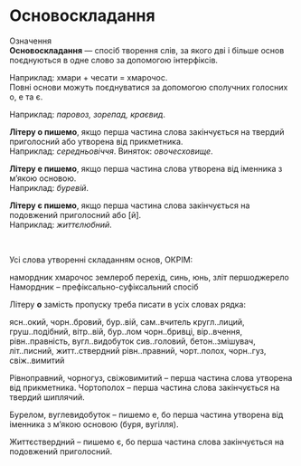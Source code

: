 # Основоскладання

<div class="space">
<div class="eoz-wrap">
<span class="eoz">Означення</span>
<div class="eoz-text">
<b>Основоскладання</b> — спосiб творення слiв, за якого двi i бiльше основ поєднуються в одне слово за допомогою iнтерфiксiв.
</div>
</div>
</div>

Наприклад: хмари + чесати = хмарочос.<br/>
Повнi основи можуть поєднуватися за допомогою сполучних голосних <span class="p1">о, е</span> та <span class="p1">є</span>.


Наприклад: <i>паровоз, зорепад, краєвид</i>.


<b>Лiтеру о пишемо</b>, якщо перша частина слова закiнчується на твердий приголосний або утворена вiд прикметника.<br/>
Наприклад: <i>середньовiччя</i>. Виняток: <i>овочесховище</i>.


<b>Лiтеру е пишемо</b>, якщо перша частина слова утворена вiд iменника з м’якою основою.<br/>
Наприклад: <i>буревiй</i>.

<b>Лiтеру є пишемо</b>, якщо перша частина слова закiнчується на подовжений приголосний або [<span class="p1">й</span>].<br/>
Наприклад: <i>життєлюбний</i>.


<br>
<quiz correctLabel="correct" incorrectLabel="incorrect" checkLabel="check">
    <question text="">
       <p>Усі слова утворенні складанням основ, ОКРІМ:</p>
        <answer correct>намордник</answer>
        <answer>хмарочос</answer>
        <answer>землероб</answer>
        <answer>перехід, синь, юнь, зліт</answer>
        <answer>першоджерело</answer>
        <explanation>
       Намордник – префіксально-суфіксальний спосіб
        <explanation>
    </question>
</quiz>


<br>
<quiz correctLabel="correct" incorrectLabel="incorrect" checkLabel="check">
    <question text="">
       <p>Літеру <b>о</b> замість пропуску треба писати в усіх словах рядка:</p>
        <answer>ясн..окий, чорн..бровий, бур..вій, сам..вчитель</answer>
        <answer>кругл..лиций, груш..подібний, вітр..вій, бур..лом</answer>
        <answer>чорн..бривці, вір..вчення, рівн..правність, вугл..видобуток</answer>
        <answer>сив..головий, бетон..змішувач, літ..писний, житт..ствердний</answer>
        <answer correct>рівн..правний, чорт..полох, чорн..гуз, свіж..вимитий</answer>
        <explanation>
      <p> Рівноправний, чорногуз, свіжовимитий – перша частина слова утворена від прикметника. Чортополох – перша частина слова закінчується на твердий шиплячий.</p> 
<p>Бурелом, вуглевидобуток – пишемо е, бо перша частина утворена від іменника з м’якою основою (буря, вугілля).</p>
<p>Життєствердний – пишемо є, бо перша частина слова закінчується на подовжений приголосний.</p>
        <explanation>
    </question>
</quiz>
